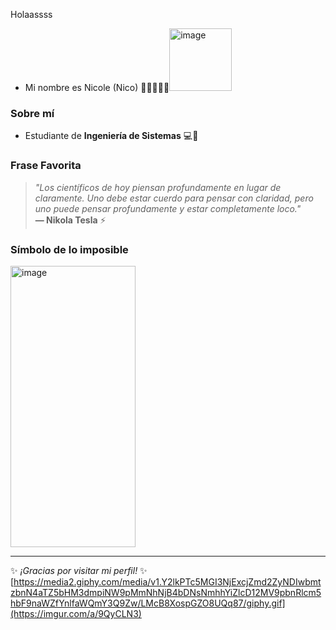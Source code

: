 Holaassss 
- Mi nombre es Nicole (Nico) 💜💜💜💜💜<img width="100" height="100" alt="image" src="https://github.com/user-attachments/assets/cec25b1a-1174-4621-af34-872004682607" />



###  Sobre mí  
- Estudiante de **Ingeniería de Sistemas** 💻📡  

### Frase Favorita  
> *"Los científicos de hoy piensan profundamente en lugar de claramente. Uno debe estar cuerdo para pensar con claridad, pero uno puede pensar profundamente y estar completamente loco."*  
> **— Nikola Tesla** ⚡  

###  Símbolo de lo imposible 
<img width="200" height="450" alt="image" src="https://github.com/user-attachments/assets/16e3a46a-0d90-4d42-9c88-c8ae923e68d2" />

---  

✨ *¡Gracias por visitar mi perfil!* ✨  
[https://media2.giphy.com/media/v1.Y2lkPTc5MGI3NjExcjZmd2ZyNDIwbmtzbnN4aTZ5bHM3dmpiNW9pMmNhNjB4bDNsNmhhYiZlcD12MV9pbnRlcm5hbF9naWZfYnlfaWQmY3Q9Zw/LMcB8XospGZO8UQq87/giphy.gif](https://imgur.com/a/9QyCLN3)

